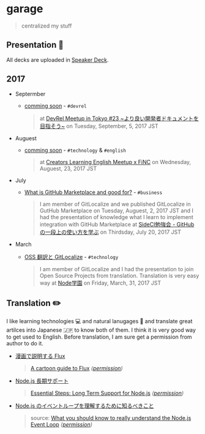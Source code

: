 # garage

> centralized my stuff

## Presentation :art:

All decks are uploaded in [Speaker Deck](https://speakerdeck.com/sotayamashita).

## 2017

- Septermber

  - [comming soon]() - `#devrel`

    > at [DevRel Meetup in Tokyo #23 \~より良い開発者ドキュメントを目指そう\~](https://devrel.connpass.com/event/64284/) on Tuesday, September, 5, 2017 JST

- Auguest

  - [comming soon]() - `#technology` & `#english`
  
    > at [Creators Learning English Meetup x FiNC](https://clem.connpass.com/event/63658/) on Wednesday, Auguest, 23, 2017 JST
 
- July

  - [What is GitHub Marketplace and good for?](https://speakerdeck.com/sotayamashita/what-is-github-marketplace-and-good-for) - `#business`
  
    > I am member of GitLocalize and we published GitLocalize in GutHub Marketplace on Tuesday, Auguest, 2, 2017 JST and I had the presentation of knowledge what I learn to implement integration with GitHub Marketplace at [SideCI勉強会 - GitHubの一段上の使い方を学ぶ](https://sideci.connpass.com/event/60437/) on Thirdsday, July 20, 2017 JST

- March

  - [OSS 翻訳と GitLocalize](https://speakerdeck.com/sotayamashita/oss-fan-yi-to-gitlocalize) - `#technology`
       
    > I am member of GitLocalize and I had the presentation to join Open Source Projects from translation. Translation is very easy way at [Node学園](https://nodejs.connpass.com/event/53534/) on Friday, March, 31, 2017 JST


## Translation :pencil2:

I like learning technologies :computer: and natural lanugages :speech_balloon: and translate great artilces into Japanese :jp: to know both of them. I think it is very good way to get used to English. Before translation, I am sure get a permission from author to do it.

- [漫画で説明する Flux](https://medium.com/sotayamashita/%E6%BC%AB%E7%94%BB%E3%81%A7%E8%AA%AC%E6%98%8E%E3%81%99%E3%82%8B-flux-99b74b3c4081)

  > [A cartoon guide to Flux](https://code-cartoons.com/a-cartoon-guide-to-flux-6157355ab207) _([permission](https://twitter.com/linclark/status/661157282068197376))_

- [Node.js 長期サポート](https://medium.com/sotayamashita/node-js-%E9%95%B7%E6%9C%9F%E3%82%B5%E3%83%9D%E3%83%BC%E3%83%88-eaf93e385d45)

  > [Essential Steps: Long Term Support for Node.js](https://medium.com/@nodesource/essential-steps-long-term-support-for-node-js-8ecf7514dbd#.wbo891dyi) _([permission](https://twitter.com/rvagg/status/825644128071397376))_
  
- [Node.js のイベントループを理解するために知るべきこと]()

  > source: [What you should know to really understand the Node.js Event Loop](https://medium.com/the-node-js-collection/what-you-should-know-to-really-understand-the-node-js-event-loop-and-its-metrics-c4907b19da4c) _([permission](https://twitter.com/sota0805/status/894512371594547204))_

